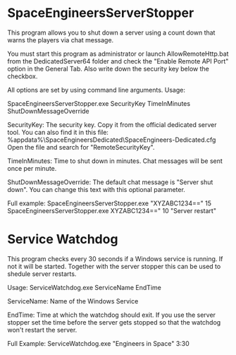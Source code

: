 # SpaceEngineersServerStopper

This program allows you to shut down a server using a count down that warns the players via chat message.

You must start this program as administrator or launch AllowRemoteHttp.bat from the DedicatedServer64 folder and check the "Enable Remote API Port" option in the General Tab. Also write down the security key below the checkbox.

All options are set by using command line arguments. Usage:

SpaceEngineersServerStopper.exe SecurityKey TimeInMinutes ShutDownMessageOverride

SecurityKey: 
The security key. Copy it from the official dedicated server tool.
You can also find it in this file:
%appdata%\SpaceEngineersDedicated\SpaceEngineers\-Dedicated.cfg
Open the file and search for "RemoteSecurityKey".

TimeInMinutes:
Time to shut down in minutes. Chat messages will be sent once per minute.

ShutDownMessageOverride:
The default chat message is "Server shut down". You can change this text with this optional parameter.


Full example:
SpaceEngineersServerStopper.exe "XYZABC1234==" 15
SpaceEngineersServerStopper.exe XYZABC1234==" 10 "Server restart"

# Service Watchdog

This program checks every 30 seconds if a Windows service is running. If not it will be started.
Together with the server stopper this can be used to shedule server restarts.

Usage:
ServiceWatchdog.exe ServiceName EndTime

ServiceName:
Name of the Windows Service

EndTime:
Time at which the watchdog should exit. If you use the server stopper set the time before the server gets stopped so that the watchdog won't restart the server.

Full Example:
ServiceWatchdog.exe "Engineers in Space" 3:30
